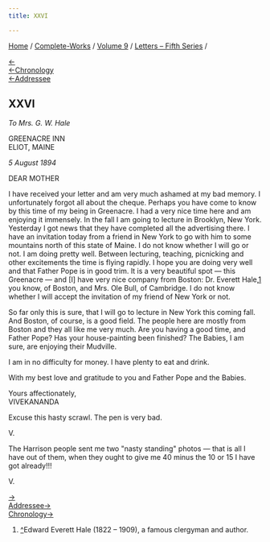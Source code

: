 ```yaml
---
title: XXVI

---
```

<div>

[Home](../../../index.htm) / [Complete-Works](../../complete_works.htm)
/ [Volume 9](../volume_9_contents.htm) / [Letters – Fifth
Series](letters_fifth_series_contents.htm) /

[←](025_mother.htm)  
[←Chronology](../../volume_6/epistles_second_series/045_brothers.htm)  
[←Addressee](025_mother.htm)

## XXVI

*To Mrs. G. W. Hale*

GREENACRE INN  
ELIOT, MAINE

*5 August 1894*

DEAR MOTHER

I have received your letter and am very much ashamed at my bad memory. I
unfortunately forgot all about the cheque. Perhaps you have come to know
by this time of my being in Greenacre. I had a very nice time here and
am enjoying it immensely. In the fall I am going to lecture in Brooklyn,
New York. Yesterday I got news that they have completed all the
advertising there. I have an invitation today from a friend in New York
to go with him to some mountains north of this state of Maine. I do not
know whether I will go or not. I am doing pretty well. Between
lecturing, teaching, picnicking and other excitements the time is flying
rapidly. I hope you are doing very well and that Father Pope is in good
trim. It is a very beautiful spot — this Greenacre — and \[I\] have very
nice company from Boston: Dr. Everett Hale,[1](#fn1) you know, of
Boston, and Mrs. Ole Bull, of Cambridge. I do not know whether I will
accept the invitation of my friend of New York or not.

So far only this is sure, that I will go to lecture in New York this
coming fall. And Boston, of course, is a good field. The people here are
mostly from Boston and they all like me very much. Are you having a good
time, and Father Pope? Has your house-painting been finished? The
Babies, I am sure, are enjoying their Mudville.

I am in no difficulty for money. I have plenty to eat and drink.

With my best love and gratitude to you and Father Pope and the Babies.

Yours affectionately,  
VIVEKANANDA

Excuse this hasty scrawl. The pen is very bad.

V.

The Harrison people sent me two "nasty standing" photos — that is all I
have out of them, when they ought to give me 40 minus the 10 or 15 I
have got already!!!

V.

[→](027_mother.htm)  
[Addressee→](027_mother.htm)  
[Chronology→](027_mother.htm)

</div>

1.  [^](#fn1_1)Edward Everett Hale (1822 – 1909), a famous clergyman and
    author.
